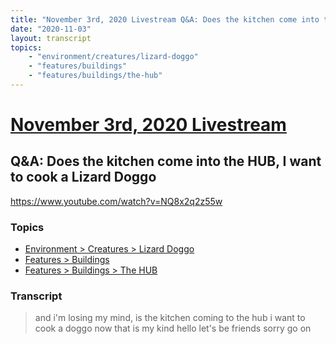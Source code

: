 ```yaml
---
title: "November 3rd, 2020 Livestream Q&A: Does the kitchen come into the HUB, I want to cook a Lizard Doggo"
date: "2020-11-03"
layout: transcript
topics:
    - "environment/creatures/lizard-doggo"
    - "features/buildings"
    - "features/buildings/the-hub"
---
```

# [November 3rd, 2020 Livestream](../2020-11-03.md)
## Q&A: Does the kitchen come into the HUB, I want to cook a Lizard Doggo
https://www.youtube.com/watch?v=NQ8x2q2z55w

### Topics
* [Environment > Creatures > Lizard Doggo](../topics/environment/creatures/lizard-doggo.md)
* [Features > Buildings](../topics/features/buildings.md)
* [Features > Buildings > The HUB](../topics/features/buildings/the-hub.md)

### Transcript

> and i'm losing my mind, is the kitchen coming to the hub i want to cook a doggo now that is my kind hello let's be friends sorry go on
